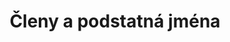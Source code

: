 ---
title: "Členy a podstatná jména"
layout: list
type: index
section: "Anglický jazyk"
weight: 13
---